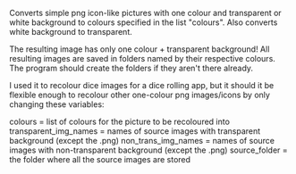 Converts simple png icon-like pictures with one colour and transparent or white background to 
colours specified in the list "colours". Also converts white background to transparent.

The resulting image has only one colour + transparent background! All resulting images are saved 
in folders named by their respective colours. The program should create the folders if they aren't 
there already.

I used it to recolour dice images for a dice rolling app, but it should it be flexible enough to 
recolour other one-colour png images/icons by only changing these variables:

colours = list of colours for the picture to be recoloured into
transparent_img_names = names of source images with transparent background (except the .png)
non_trans_img_names = names of source images with non-transparent background (except the .png)
source_folder = the folder where all the source images are stored
